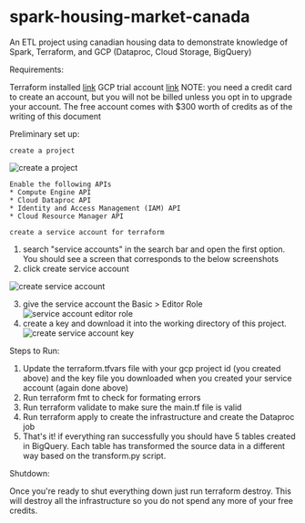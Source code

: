 # spark-housing-market-canada
An ETL project using canadian housing data to demonstrate knowledge of Spark, Terraform, and GCP (Dataproc, Cloud Storage, BigQuery)

Requirements:

Terraform installed [link](https://developer.hashicorp.com/terraform/tutorials/gcp-get-started/install-cli)
GCP trial account [link](https://cloud.google.com/free)
NOTE:  you need a credit card to create an account, but you will not be billed unless you opt in to upgrade your account.  The free account comes with $300 worth of credits as of the writing of this document


Preliminary set up:

    create a project

![create a project]("https://github.com/Kaizen91/spark-housing-market-canada/blob/main/images/GCP-create-new-project.png")

    Enable the following APIs
    * Compute Engine API
    * Cloud Dataproc API
    * Identity and Access Management (IAM) API
    * Cloud Resource Manager API

    create a service account for terraform

1. search "service accounts" in the search bar and open the first option.  You should see a screen that corresponds to the below screenshots
2. click create service account

![create service account]("https://github.com/Kaizen91/spark-housing-market-canada/blob/main/images/GCP-create-service-account.png")

3. give the service account the Basic > Editor Role
![service account editor role]("https://github.com/Kaizen91/spark-housing-market-canada/blob/main/images/GCP-service-account-editor.png")
4. create a key and download it into the working directory of this project.
![create service account key]("https://github.com/Kaizen91/spark-housing-market-canada/blob/main/images/GCP-service-account-key.png")

Steps to Run:

1. Update the terraform.tfvars file with your gcp project id (you created above) and the key file you downloaded when you created your service account (again done above)
2. Run terraform fmt to check for formating errors
3. Run terraform validate to make sure the main.tf file is valid
4. Run terraform apply to create the infrastructure and create the Dataproc job
5. That's it!  if everything ran successfully you should have 5 tables created in BigQuery.  Each table has transformed the source data in a different way based on the transform.py script.

Shutdown:

Once you're ready to shut everything down just run terraform destroy.  This will destroy all the infrastructure so you do not spend any more of your free credits.
